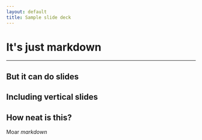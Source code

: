 ```yaml
---
layout: default
title: Sample slide deck
---
```


# It's just markdown
---
But it can do slides
--
Including vertical slides
--
How neat is this?
---
Moar *markdown*
